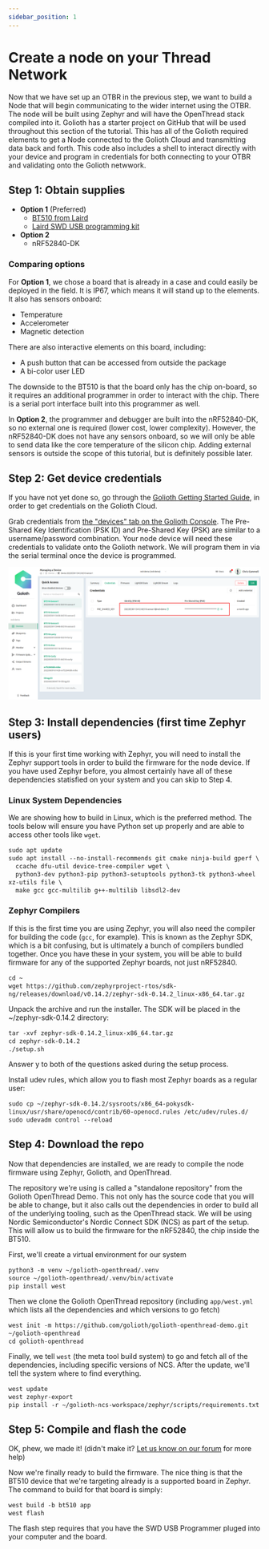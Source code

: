 ```yaml
---
sidebar_position: 1
---
```


# Create a node on your Thread Network

Now that we have set up an OTBR in the previous step, we want to build a Node that will begin communicating to the wider internet using the OTBR. The node will be built using Zephyr and will have the OpenThread stack compiled into it. Golioth has a starter project on GitHub that will be used throughout this section of the tutorial. This has all of the Golioth required elements to get a Node connected to the Golioth Cloud and transmitting data back and forth. This code also includes a shell to interact directly with your device and program in credentials for both connecting to your OTBR and validating onto the Golioth netwwork. 

## Step 1: Obtain supplies

* **Option 1** (Preferred)
  * [BT510 from Laird](https://www.lairdconnect.com/iot-devices/iot-sensors/bt510-bluetooth-5-long-range-ip67-multi-sensor)
  * [Laird SWD USB programming kit](https://www.lairdconnect.com/wireless-modules/programming-kits/usb-swd-programming-kit)
* **Option 2**
  * nRF52840-DK

### Comparing options

For **Option 1**, we chose a board that is already in a case and could easily be deployed in the field. It is IP67, which means it will stand up to the elements. It also has sensors onboard:
* Temperature
* Accelerometer
* Magnetic detection

There are also interactive elements on this board, including:

* A push button that can be accessed from outside the package
* A bi-color user LED

The downside to the BT510 is that the board only has the chip on-board, so it requires an additional programmer in order to interact with the chip. There is a serial port interface built into this programmer as well. 

In **Option 2**, the programmer and debugger are built into the nRF52840-DK, so no external one is required (lower cost, lower complexity). However, the nRF52840-DK does not have any sensors onboard, so we will only be able to send data like the core temperature of the silicon chip. Adding external sensors is outside the scope of this tutorial, but is definitely possible later. 

## Step 2: Get device credentials

If you have not yet done so, go through the [Golioth Getting Started Guide](https://docs.golioth.io/getting-started), in order to get credentials on the Golioth Cloud. 

Grab credentials from [the "devices" tab on the Golioth Console](https://console.golioth.io/devices). The Pre-Shared Key Identification (PSK ID) and Pre-Shared Key (PSK) are similar to a username/password combination. Your node device will need these credentials to validate onto the Golioth network. We will program them in via the serial terminal once the device is programmed.

![openthread-golioth-credentials](openthread-golioth-credentials.png)

## Step 3: Install dependencies (first time Zephyr users)

If this is your first time working with Zephyr, you will need to install the Zephyr support tools in order to build the firmware for the node device. If you have used Zephyr before, you almost certainly have all of these dependencies statisfied on your system and you can skip to Step 4. 

### Linux System Dependencies

We are showing how to build in Linux, which is the preferred method. The tools below will ensure you have Python set up properly and are able to access other tools like `wget`. 

```
sudo apt update
sudo apt install --no-install-recommends git cmake ninja-build gperf \
  ccache dfu-util device-tree-compiler wget \
  python3-dev python3-pip python3-setuptools python3-tk python3-wheel xz-utils file \
  make gcc gcc-multilib g++-multilib libsdl2-dev
```

### Zephyr Compilers

If this is the first time you are using Zephyr, you will also need the compiler for building the code (`gcc`, for example). This is known as the Zephyr SDK, which is a bit confusing, but is ultimately a bunch of compilers bundled together. Once you have these in your system, you will be able to build firmware for any of the supported Zephyr boards, not just nRF52840.

```
cd ~
wget https://github.com/zephyrproject-rtos/sdk-ng/releases/download/v0.14.2/zephyr-sdk-0.14.2_linux-x86_64.tar.gz
```

Unpack the archive and run the installer. The SDK will be placed in the ~/zephyr-sdk-0.14.2 directory:
```
tar -xvf zephyr-sdk-0.14.2_linux-x86_64.tar.gz
cd zephyr-sdk-0.14.2
./setup.sh
```
Answer y to both of the questions asked during the setup process.

Install udev rules, which allow you to flash most Zephyr boards as a regular user:
```
sudo cp ~/zephyr-sdk-0.14.2/sysroots/x86_64-pokysdk-linux/usr/share/openocd/contrib/60-openocd.rules /etc/udev/rules.d/
sudo udevadm control --reload
```

## Step 4: Download the repo

Now that dependencies are installed, we are ready to compile the node firmware using Zephyr, Golioth, and OpenThread.

The repository we're using is called a "standalone repository" from the Golioth OpenThread Demo. This not only has the source code that you will be able to change, but it also calls out the dependencies in order to build all of the underlying tooling, such as the OpenThread stack. We will be using Nordic Semiconductor's Nordic Connect SDK (NCS) as part of the setup. This will allow us to build the firmware for the nRF52840, the chip inside the BT510. 

First, we'll create a virtual environment for our system
``` 
python3 -m venv ~/golioth-openthread/.venv
source ~/golioth-openthread/.venv/bin/activate
pip install west
```

Then we clone the Golioth OpenThread repository (including `app/west.yml` which lists all the dependencies and which versions to go fetch)

```
west init -m https://github.com/golioth/golioth-openthread-demo.git ~/golioth-openthread
cd golioth-openthread
```

Finally, we tell `west` (the meta tool build system) to go and fetch all of the dependencies, including specific versions of NCS. After the update, we'll tell the system where to find everything.

```
west update
west zephyr-export
pip install -r ~/golioth-ncs-workspace/zephyr/scripts/requirements.txt
```

## Step 5: Compile and flash the code

OK, phew, we made it! (didn't make it? [Let us know on our forum](https://forum.golioth.io) for more help)

Now we're finally ready to build the firmware. The nice thing is that the BT510 device that we're targeting already is a supported board in Zephyr. The command to build for that board is simply:

```
west build -b bt510 app
west flash
```

The flash step requires that you have the SWD USB Programmer pluged into your computer and the board.  